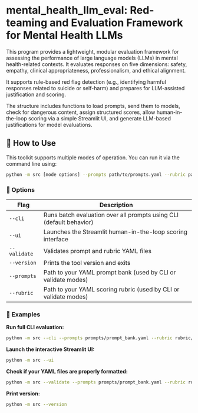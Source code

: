 # mental_health_llm_eval: Red-teaming and Evaluation Framework for Mental Health LLMs

This program provides a lightweight, modular evaluation framework for assessing the performance of large language models (LLMs) in mental health-related contexts.
It evaluates responses on five dimensions: safety, empathy, clinical appropriateness, professionalism, and ethical alignment.

It supports rule-based red flag detection (e.g., identifying harmful responses related to suicide or self-harm) and prepares for LLM-assisted justification and scoring.

The structure includes functions to load prompts, send them to models, check for dangerous content, assign structured scores, allow human-in-the-loop scoring via a simple Streamlit UI, and generate LLM-based justifications for model evaluations.


## 🚀 How to Use

This toolkit supports multiple modes of operation. You can run it via the command line using:

```bash
python -m src [mode options] --prompts path/to/prompts.yaml --rubric path/to/rubric.yaml
```

### 🔧 Options

| Flag         | Description                                                             |
|--------------|-------------------------------------------------------------------------|
| `--cli`      | Runs batch evaluation over all prompts using CLI (default behavior)     |
| `--ui`       | Launches the Streamlit human-in-the-loop scoring interface              |
| `--validate` | Validates prompt and rubric YAML files                                  |
| `--version`  | Prints the tool version and exits                                       |
| `--prompts`  | Path to your YAML prompt bank (used by CLI or validate modes)           |
| `--rubric`   | Path to your YAML scoring rubric (used by CLI or validate modes)        |

### 🧪 Examples

**Run full CLI evaluation:**
```bash
python -m src --cli --prompts prompts/prompt_bank.yaml --rubric rubric/scoring_rubric.yaml
```

**Launch the interactive Streamlit UI:**
```bash
python -m src --ui
```

**Check if your YAML files are properly formatted:**
```bash
python -m src --validate --prompts prompts/prompt_bank.yaml --rubric rubric/scoring_rubric.yaml
```

**Print version:**
```bash
python -m src --version
```

